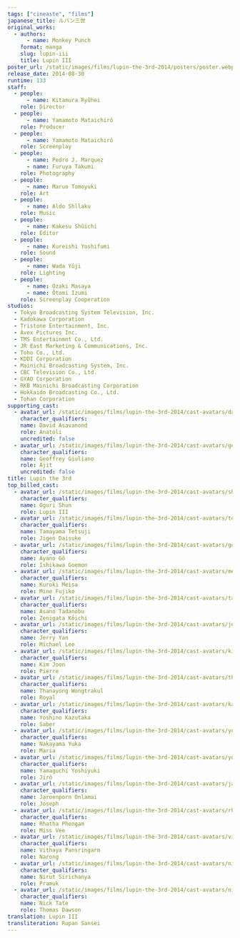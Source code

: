 ```yaml
---
tags: ["cineaste", "films"]
japanese_title: ルパン三世
original_works:
  - authors:
      - name: Monkey Punch
    format: manga
    slug: lupin-iii
    title: Lupin III
poster_url: /static/images/films/lupin-the-3rd-2014/posters/poster.webp
release_date: 2014-08-30
runtime: 133
staff:
  - people:
      - name: Kitamura Ryûhei
    role: Director
  - people:
      - name: Yamamoto Mataichirô
    role: Producer
  - people:
      - name: Yamamoto Mataichirô
    role: Screenplay
  - people:
      - name: Pedro J. Marquez
      - name: Furuya Takumi
    role: Photography
  - people:
      - name: Maruo Tomoyuki
    role: Art
  - people:
      - name: Aldo Shllaku
    role: Music
  - people:
      - name: Kakesu Shûichi
    role: Editor
  - people:
      - name: Kureishi Yoshifumi
    role: Sound
  - people:
      - name: Wada Yûji
    role: Lighting
  - people:
      - name: Ozaki Masaya
      - name: Ôtomi Izumi
    role: Screenplay Cooperation
studios:
  - Tokyo Broadcasting System Television, Inc.
  - Kadokawa Corporation
  - Tristone Entertainment, Inc.
  - Avex Pictures Inc.
  - TMS Entertainmnt Co., Ltd.
  - JR East Marketing & Communications, Inc.
  - Toho Co., Ltd.
  - KDDI Corporation
  - Mainichi Broadcasting System, Inc.
  - CBC Television Co., Ltd.
  - GYAO Corporation
  - RKB Mainichi Broadcasting Corporation
  - Hokkaido Broadcasting Co., Ltd.
  - Tohan Corporation
supporting_cast:
  - avatar_url: /static/images/films/lupin-the-3rd-2014/cast-avatars/david-asavanond-0.webp
    character_qualifiers:
    name: David Asavanond
    role: Anatoli
    uncredited: false
  - avatar_url: /static/images/films/lupin-the-3rd-2014/cast-avatars/geoffrey-giuliano-0.webp
    character_qualifiers:
    name: Geoffrey Giuliano
    role: Ajit
    uncredited: false
title: Lupin the 3rd
top_billed_cast:
  - avatar_url: /static/images/films/lupin-the-3rd-2014/cast-avatars/shun-oguri-0.webp
    character_qualifiers:
    name: Oguri Shun
    role: Lupin III
  - avatar_url: /static/images/films/lupin-the-3rd-2014/cast-avatars/tetsuji-tamayama-0.webp
    character_qualifiers:
    name: Tamayama Tetsuji
    role: Jigen Daisuke
  - avatar_url: /static/images/films/lupin-the-3rd-2014/cast-avatars/go-ayano-0.webp
    character_qualifiers:
    name: Ayano Gô
    role: Ishikawa Goemon
  - avatar_url: /static/images/films/lupin-the-3rd-2014/cast-avatars/meisa-kuroki-0.webp
    character_qualifiers:
    name: Kuroki Meisa
    role: Mine Fujiko
  - avatar_url: /static/images/films/lupin-the-3rd-2014/cast-avatars/tadanobu-asano-0.webp
    character_qualifiers:
    name: Asano Tadanobu
    role: Zenigata Kôichi
  - avatar_url: /static/images/films/lupin-the-3rd-2014/cast-avatars/jerry-yan-0.webp
    character_qualifiers:
    name: Jerry Yan
    role: Michael Lee
  - avatar_url: /static/images/films/lupin-the-3rd-2014/cast-avatars/kim-jun-0.webp
    character_qualifiers:
    name: Kim Joon
    role: Pierre
  - avatar_url: /static/images/films/lupin-the-3rd-2014/cast-avatars/thanayong-wongthakul-0.webp
    character_qualifiers:
    name: Thanayong Wongtrakul
    role: Royal
  - avatar_url: /static/images/films/lupin-the-3rd-2014/cast-avatars/kazutaka-yoshino-0.webp
    character_qualifiers:
    name: Yoshino Kazutaka
    role: Saber
  - avatar_url: /static/images/films/lupin-the-3rd-2014/cast-avatars/yuka-nakayama-0.webp
    character_qualifiers:
    name: Nakayama Yuka
    role: Maria
  - avatar_url: /static/images/films/lupin-the-3rd-2014/cast-avatars/yoshiyuki-yamaguchi-0.webp
    character_qualifiers:
    name: Yamaguchi Yoshiyuki
    role: Jirô
  - avatar_url: /static/images/films/lupin-the-3rd-2014/cast-avatars/jaroenpron-onlamai-0.webp
    character_qualifiers:
    name: Jaroenporn Onlamai
    role: Joseph
  - avatar_url: /static/images/films/lupin-the-3rd-2014/cast-avatars/rhatha-phongam-0.webp
    character_qualifiers:
    name: Rhatha Phongam
    role: Miss Vee
  - avatar_url: /static/images/films/lupin-the-3rd-2014/cast-avatars/vithaya-pansringarm-0.webp
    character_qualifiers:
    name: Vithaya Pansringarm
    role: Narong
  - avatar_url: /static/images/films/lupin-the-3rd-2014/cast-avatars/nirut-sirijanya-0.webp
    character_qualifiers:
    name: Nirut Sirichanya
    role: Pramuk
  - avatar_url: /static/images/films/lupin-the-3rd-2014/cast-avatars/nick-tate-0.webp
    character_qualifiers:
    name: Nick Tate
    role: Thomas Dawson
translation: Lupin III
transliteration: Rupan Sansei
---
```

